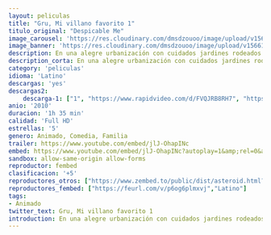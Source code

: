 ```yaml
---
layout: peliculas
title: "Gru, Mi villano favorito 1"
titulo_original: "Despicable Me"
image_carousel: 'https://res.cloudinary.com/dmsdzouoo/image/upload/v1566169430/VILLANO1-min_h0s7hx.jpg'
image_banner: 'https://res.cloudinary.com/dmsdzouoo/image/upload/v1566169430/gru1-min_xpfkkl.jpg'
description: En una alegre urbanización con cuidados jardines rodeados por verjas de madera pintadas de blanco y llenos de rosales, sobresale una casa negra con el césped amarillento. Los vecinos ignoran que debajo de la vivienda hay un enorme escondite secreto. Allí está Gru, rodeado por un pequeño ejército de lacayos, planeando el mayor robo de toda la historia. ¡Va a hacerse con la luna!
description_corta: En una alegre urbanización con cuidados jardines rodeados por verjas de madera pintadas de blanco y llenos de rosales, sobresale una casa negra con el césped amarillento. Los vecinos ignoran que debajo de la vivienda hay un enorme escondite secreto. Allí está Gru, rodeado por..
category: 'peliculas'
idioma: 'Latino'
descargas: 'yes'
descargas2:
    descarga-1: ["1", "https://www.rapidvideo.com/d/FVQJRB8RH7", "https://www.google.com/s2/favicons?domain=www.rapidvideo.com","RapidVideo","https://res.cloudinary.com/imbriitneysam/image/upload/v1541473684/mexico.png", "Latino", "Full HD"]
anio: '2010'
duracion: '1h 35 min'
calidad: 'Full HD'
estrellas: '5'
genero: Animado, Comedia, Familia
trailer: https://www.youtube.com/embed/jlJ-OhapINc
embed: https://www.youtube.com/embed/jlJ-OhapINc?autoplay=1&amp;rel=0&amp;hd=1&border=0&wmode=opaque&enablejsapi=1&modestbranding=1&controls=1&showinfo=0
sandbox: allow-same-origin allow-forms
reproductor: fembed
clasificacion: '+5'
reproductores_otros: ["https://www.zembed.to/public/dist/asteroid.html?id=ae1eadcd17a04f49eb87a02cbe1813c8&title=Despicable%20Me","Latino","https://gdriveplayer.io/embed2.php?link=JOp0I8Qh2UrRyt%252FEO8sc%252FAL5kD6aYrPY3YAMpY%252Brp%252B5H3QizGrJoXbxkUOLg8Y0QkJ%252B5h3yhIdxV5Ijv7A4Tq%252Fq1AVRntRUvwLBPKsCGKi7F4%252Fro6lnG%252FDjWtSKD0lhwymyl7ZrhtCB%252FuGcCt5%252FlfUnlGYV1pntsbke3WTmncBqhNFketPcyiaMT5UTrr%252Bios%253D","Latino","https://gdriveplayer.io/embed2.php?link=Tg%252FmkNHLPx5PvcGma4%252BjwQAfpsWnHocBw4wwedYAwYVJi2h%252FVYjkdQIAStHdSFSmTemUHQcScGIh47MItGSqWZ%252FQ1dlbZJob1Lu4jTukOTfp2kvdbpMRr2guQE1pp26fJHnCkTt7HmfzLli%252B7Tlct2hyZfOaSw%252BXTDRTJfced7x0ThFw581js72PGUpioyUWY%253D","Latino","https://gdriveplayer.io/embed2.php?link=YNudp%252BkqKnM%252Bt6WNzohqFAsp4n21mg0dmk6bFi6H9UL9q%252F7fBxJ1ryxjZpu%252BAA8Cnr2t3I0kChJ8oCOhEBuQRF0BM5%252F0Ng9ddY89DonkHoB0whuhGJgdDXDJctvG9YsBIHAl3bRqgp3pDjLKUt6XeEvoo8Jpux2WOlcEIzcrsDlMiVFfIDJYrKQ3kZ3y2SJx%252Fc38YpEu1BB5NkXmPC2BFQ","Latino","https://movcloud.net/embed/cd-ZVYdPvq38","Latino","https://mstream.press/vvtqb28ua5ny","Latino"]
reproductores_fembed: ["https://feurl.com/v/p6og6plmxvj","Latino"]
tags:
- Animado
twitter_text: Gru, Mi villano favorito 1
introduction: En una alegre urbanización con cuidados jardines rodeados por verjas de madera pintadas de blanco y llenos de rosales, sobresale una casa negra con el césped amarillento. Los vecinos ignoran que debajo de la vivienda hay un enorme escondite secreto. Allí está Gru, rodeado por..
---
```












